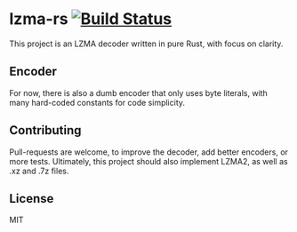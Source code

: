 # lzma-rs [![Build Status](https://travis-ci.org/gendx/lzma-rs.svg?branch=master)](https://travis-ci.org/gendx/lzma-rs)

This project is an LZMA decoder written in pure Rust, with focus on clarity.

## Encoder

For now, there is also a dumb encoder that only uses byte literals, with many hard-coded constants for code simplicity.

## Contributing

Pull-requests are welcome, to improve the decoder, add better encoders, or more tests.
Ultimately, this project should also implement LZMA2, as well as .xz and .7z files.

## License

MIT

